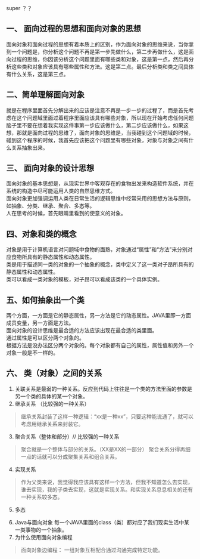 super ？？
## 一、 面向过程的思想和面向对象的思想

面向对象和面向过程的思想有着本质上的区别，作为面向对象的思维来说，当你拿到一个问题是，你分析这个问题不再是第一步先做什么，第二步再做什么，这是面向过程的思维，你因该分析这个问题里面有哪些类和对象，这是第一点，然后再分析这些类和对象应该具有哪些属性和方法。这是第二点。最后分析类和类之间具体有什么关系，这是第三点。
## 二、简单理解面向对象
就是在程序里面首先分解出来的应该是注意不再是一步一步的过程了，而是首先考虑在这个问题域里面过着程序里面应该具有哪些对象，所以现在开始考虑任何问题脑子里不要在想着我实现这件事第一步应该做什么，第二步应该做什么，如果这想，那就是面向过程的思维了，面向对象的思维是，当我碰到这个问题域的时候，碰到这个程序的时候，我首先应该把这个问题里有哪些对象，对象与对象之间有什么关系抽象出来。
## 三、 面向对象的设计思想
面向对象的基本思想是，从现实世界中客观存在的食物出发来构造软件系统，并在系统的构造中尽可能运用人类的自然思维方式。  
面向对象更加强调运用人类在日常生活的逻辑思维中经常采用的思想方法与原则，如抽象、分类、继承、聚合、多态等。  
人在思考的时候，首先眼睛里看到的使意义的对象。  
## 四、对象和类的概念
对象是用于计算机语言对问题域中食物的面熟，对象通过“属性”和“方法”来分别对应食物所具有的静态属性和动态属性。  
类是用于描述同一类的对象的一个抽象的概念，类中定义了这一类对子昂所具有的静态属性和动态属性。  
类可以看成一类对象的模板，对子昂可以看成该类的一个具体实例。

## 五、如何抽象出一个类
两个方面，一方面是它的静态属性，另一方法是它的动态属性。JAVA里即一方面成员变量，另一方面是方法。  
面向对象的设计思维是最合适的方法应该出现在最合适的类里面。  
通过属性是可以区分两个对象的。  
根据方法是没办法区分两个对象的。每个对象都有自己的属性，属性值和另外一个对象一般是不一样的。
## 六、 类（对象）之间的关系 
1. 关联关系是最弱的一种关系。反应到代码上往往是一个类的方法里面的参数是另一个类的具体的某一个对象。  
2. 继承关系 （比较强的一种关系）  
> 继承关系封装了这样一种逻辑：“xx是一种xx”，只要这种能说通了，就可以考虑用继承关系来封装它。  
3. 聚合关系（整体和部分）// 比较强的一种关系  
> 聚合就是一个整体与部分的关系。（XX是XX的一部分） 聚合关系分得再细一点的话就可以分成聚集关系和组合关系。
4. 实现关系  
> 作为父类来说，我觉得我应该具有这样一个方法，但我不知道怎么去实现，谁去实现，我的子类去实现，这就是实现关系。和实现关系息息相关的还有一种关系较多态。
5. 多态  
> 
6. Java与面向对象 
每一个JAVA里面的class（类）都对应了我们现实生活中某一类事物的一个抽象。  
7. 为什么使用面向对象编程  
> 面向对象边编程： 一组对象互相配合通过沟通完成特定功能。   
